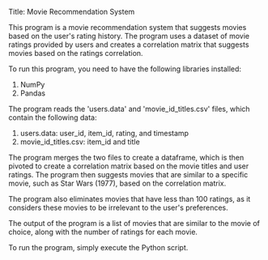 Title: Movie Recommendation System

This program is a movie recommendation system that suggests movies based on the user's rating history. The program uses a dataset of movie ratings provided by users and creates a correlation matrix that suggests movies based on the ratings correlation.

To run this program, you need to have the following libraries installed:
  1. NumPy
  2. Pandas

The program reads the 'users.data' and 'movie_id_titles.csv' files, which contain the following data:

  1. users.data: user_id, item_id, rating, and timestamp
  2. movie_id_titles.csv: item_id and title

The program merges the two files to create a dataframe, which is then pivoted to create a correlation matrix based on the movie titles and user ratings. The program then suggests movies that are similar to a specific movie, such as Star Wars (1977), based on the correlation matrix.

The program also eliminates movies that have less than 100 ratings, as it considers these movies to be irrelevant to the user's preferences.

The output of the program is a list of movies that are similar to the movie of choice, along with the number of ratings for each movie.

To run the program, simply execute the Python script.
